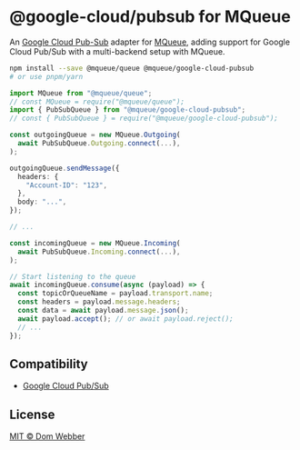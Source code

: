 # @google-cloud/pubsub for MQueue

An [Google Cloud Pub-Sub](https://npmjs.com/package/@google-cloud/pubsub)
adapter for
[MQueue](https://github.com/domwebber/mqueue/blob/main/packages/queue/README.md),
adding support for Google Cloud Pub/Sub with a multi-backend setup with MQueue.

```bash
npm install --save @mqueue/queue @mqueue/google-cloud-pubsub
# or use pnpm/yarn
```

```ts
import MQueue from "@mqueue/queue";
// const MQueue = require("@mqueue/queue");
import { PubSubQueue } from "@mqueue/google-cloud-pubsub";
// const { PubSubQueue } = require("@mqueue/google-cloud-pubsub");

const outgoingQueue = new MQueue.Outgoing(
  await PubSubQueue.Outgoing.connect(...),
);

outgoingQueue.sendMessage({
  headers: {
    "Account-ID": "123",
  },
  body: "...",
});

// ...

const incomingQueue = new MQueue.Incoming(
  await PubSubQueue.Incoming.connect(...),
);

// Start listening to the queue
await incomingQueue.consume(async (payload) => {
  const topicOrQueueName = payload.transport.name;
  const headers = payload.message.headers;
  const data = await payload.message.json();
  await payload.accept(); // or await payload.reject();
  // ...
});
```

## Compatibility

- [Google Cloud Pub/Sub](https://cloud.google.com/pubsub)

## License

[MIT © Dom Webber](./LICENSE)
